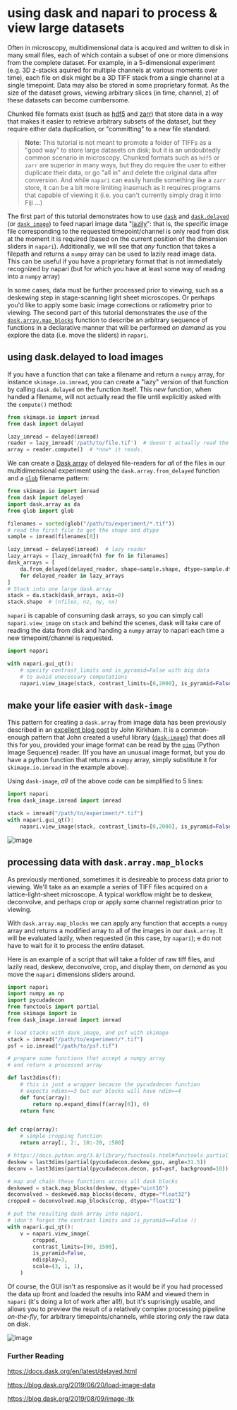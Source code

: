 # using dask and napari to process & view large datasets

Often in microscopy, multidimensional data is acquired and written to disk in many small files, each of which contain a subset of one or more dimensions from the complete dataset.  For example, in a 5-dimensional experiment (e.g. 3D z-stacks aquired for multiple channels at various moments over time), each file on disk might be a 3D TIFF stack from a single channel at a single timepoint.  Data may also be stored in some proprietary format.  As the size of the dataset grows, viewing arbitrary slices (in time, channel, z) of these datasets can become cumbersome.

Chunked file formats exist (such as [hdf5](https://support.hdfgroup.org/HDF5/) and [zarr](https://zarr.readthedocs.io/en/stable/)) that store data in a way that makes it easier to retrieve arbitrary subsets of the dataset, but they require either data duplication, or "committing" to a new file standard.

> **Note**: This tutorial is not meant to promote a folder of TIFFs as a "good way" to store large datasets on disk; but it is an undoubtedly common scenario in microscopy.  Chunked formats such as `hdf5` or `zarr` are superior in many ways, but they do require the user to either duplicate their data, or go "all in" and delete the original data after conversion.  And while `napari` can easily handle something like a `zarr` store, it can be a bit more limiting inasmuch as it requires programs that capable of viewing it (i.e. you can't currently simply drag it into Fiji ...)

The first part of this tutorial demonstrates how to use [`dask`](https://docs.dask.org/en/latest/) and [`dask.delayed`](https://docs.dask.org/en/latest/delayed.html) (or [`dask_image`](https://github.com/dask/dask-image)) to feed napari image data "[lazily](https://en.wikipedia.org/wiki/Lazy_evaluation)": that is, the specific image file corresponding to the requested timepoint/channel is only read from disk at the moment it is required (based on the current position of the dimension sliders in `napari`).  Additionally, we will see that *any* function that takes a filepath and returns a `numpy` array can be used to lazily read image data.  This can be useful if you have a proprietary format that is not immediately recognized by napari (but for which you have at least some way of reading into a `numpy` array)

In some cases, data must be further processed prior to viewing, such as a deskewing step in stage-scanning light sheet microscopes.  Or perhaps you'd like to apply some basic image corrections or ratiometry prior to viewing.  The second part of this tutorial demonstrates the use of the [`dask.array.map_blocks`](https://docs.dask.org/en/latest/array-api.html#dask.array.map_blocks) function to describe an arbitrary sequence of functions in a declarative manner that will be performed *on demand* as you explore the data (i.e. move the sliders) in `napari`.

## using dask.delayed to load images

If you have a function that can take a filename and return a `numpy` array, for instance `skimage.io.imread`, you can create a "lazy" version of that function by calling `dask.delayed` on the function itself.  This *new* function, when handed a filename, will not actually read the file until explicitly asked with the `compute()` method:

```python
from skimage.io import imread
from dask import delayed

lazy_imread = delayed(imread)
reader = lazy_imread('/path/to/file.tif')  # doesn't actually read the file
array = reader.compute()  # *now* it reads.
```

We can create a [Dask array](https://docs.dask.org/en/latest/array.html) of delayed file-readers for *all* of the files in our multidimensional experiment using the `dask.array.from_delayed` function and a [`glob`](https://docs.python.org/3/library/glob.html) filename pattern:

```python
from skimage.io import imread
from dask import delayed
import dask.array as da
from glob import glob

filenames = sorted(glob("/path/to/experiment/*.tif"))
# read the first file to get the shape and dtype
sample = imread(filenames[0])

lazy_imread = delayed(imread)  # lazy reader
lazy_arrays = [lazy_imread(fn) for fn in filenames]
dask_arrays = [
    da.from_delayed(delayed_reader, shape=sample.shape, dtype=sample.dtype)
    for delayed_reader in lazy_arrays
]
# Stack into one large dask.array
stack = da.stack(dask_arrays, axis=0)
stack.shape  # (nfiles, nz, ny, nx)
```

`napari` is capable of consuming dask arrays, so you can simply call `napari.view_image` on `stack` and behind the scenes, dask will take care of reading the data from disk and handing a `numpy` array to napari each time a new timepoint/channel is requested.

```python
import napari

with napari.gui_qt():
    # specify contrast_limits and is_pyramid=False with big data
    # to avoid unecessary computations
    napari.view_image(stack, contrast_limits=[0,2000], is_pyramid=False)
```

## make your life easier with `dask-image`

This pattern for creating a `dask.array` from image data has been previously described in an [excellent blog post](https://blog.dask.org/2019/06/20/load-image-data) by John Kirkham.  It is a common-enough pattern that John created a useful library ([`dask-image`](https://github.com/dask/dask-image)) that does all this for you, provided your image format can be read by the [`pims`](https://github.com/soft-matter/pims) (Python Image Sequence) reader.  (If you have an unusual image format, but you do have a python function that returns a `numpy` array, simply substitute it for `skimage.io.imread` in the example above).  

Using `dask-image`, *all* of the above code can be simplified to 5 lines:

```python
import napari
from dask_image.imread import imread

stack = imread("/path/to/experiment/*.tif")
with napari.gui_qt():
    napari.view_image(stack, contrast_limits=[0,2000], is_pyramid=False)

```

![image](./resources/dask1.gif)

## processing data with `dask.array.map_blocks`

As previously mentioned, sometimes it is desireable to process data prior to viewing. We'll take as an example a series of TIFF files acquired on a lattice-light-sheet microscope.  A typical workflow might be to deskew, deconvolve, and perhaps crop or apply some channel registration prior to viewing.

With `dask.array.map_blocks` we can apply any function that accepts a `numpy` array and returns a modified array to all of the images in our `dask.array`.  It will be evaluated lazily, when requested (in this case, by `napari`); e do not have to wait for it to process the entire dataset.

Here is an example of a script that will take a folder of raw tiff files, and lazily read, deskew, deconvolve, crop, and display them, *on demand* as you move the `napari` dimensions sliders around.

```python
import napari
import numpy as np
import pycudadecon
from functools import partial
from skimage import io
from dask_image.imread import imread

# load stacks with dask_image, and psf with skimage
stack = imread("/path/to/experiment/*.tif")
psf = io.imread("/path/to/psf.tif")

# prepare some functions that accept a numpy array
# and return a processed array

def last3dims(f):
    # this is just a wrapper because the pycudadecon function
    # expects ndims==3 but our blocks will have ndim==4
    def func(array):
        return np.expand_dims(f(array[0]), 0)
    return func


def crop(array):
    # simple cropping function
    return array[:, 2:, 10:-20, :500]

# https://docs.python.org/3.8/library/functools.html#functools.partial
deskew = last3dims(partial(pycudadecon.deskew_gpu, angle=31.5))
deconv = last3dims(partial(pycudadecon.decon, psf=psf, background=10))

# map and chain those functions across all dask blocks
deskewed = stack.map_blocks(deskew, dtype="uint16")
deconvolved = deskewed.map_blocks(deconv, dtype="float32")
cropped = deconvolved.map_blocks(crop, dtype="float32")

# put the resulting dask array into napari.
# (don't forget the contrast limits and is_pyramid==False !)
with napari.gui_qt():
    v = napari.view_image(
        cropped,
        contrast_limits=[90, 1500],
        is_pyramid=False,
        ndisplay=3,
        scale=(3, 1, 1),
    )

```

Of course, the GUI isn't as responsive as it would be if you had processed the data up front and loaded the results into RAM and viewed them in `napari` (it's doing a lot of work after all!), but it's suprisingly usable, and allows you to preview the result of a relatively complex processing pipeline *on-the-fly*, for arbitrary timepoints/channels, while storing *only* the raw data on disk.

![image](./resources/dask2.gif)

### Further Reading

<https://docs.dask.org/en/latest/delayed.html>

<https://blog.dask.org/2019/06/20/load-image-data>

<https://blog.dask.org/2019/08/09/image-itk>

